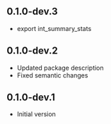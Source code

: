 ## 0.1.0-dev.3
- export int_summary_stats

## 0.1.0-dev.2

- Updated package description
- Fixed semantic changes

## 0.1.0-dev.1

- Initial version
